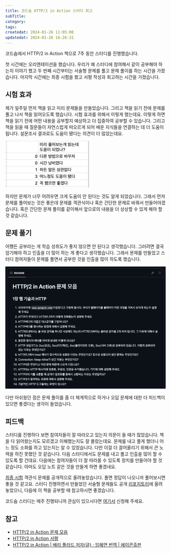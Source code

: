 ```yaml
---
title: 코드숨 HTTP/2 in Action 스터디 회고
subTitle:
category:
tags:
createdat: 2024-01-26 11:05:00
updatedat: 2024-01-26 16:26:31
---
```


코드숨에서 HTTP/2 in Action 책으로 7주 동안 스터디를 진행했습니다.  

첫 시간에는 오리엔테이션을 했습니다. 우리가 왜 스터디에 참여해서 같이 공부해야 하는지 이야기
했고 두 번째 시간부터는 서술형 문제를 풀고 문제 풀이를 하는 시간을 가졌습니다.
마지막 시간에는 최종 시험을 봤고 서평 작성과 회고하는 시간을 가졌습니다.

## 시험 효과

제가 일주일 먼저 책을 읽고 미리 문제들을 만들었습니다. 그리고 책을 읽기 전에 문제를
풀고 나서 책을 읽어오도록 했습니다. 시험 효과를 위해서 이렇게 했는데요.
이렇게 하면 책을 읽기 전에 어떤 내용을 공부할지 예상하고 더 집중하여 공부할 수
있습니다. 그리고 책을 읽을 때 질문들이 자연스럽게 떠오르게 되어
배운 지식들을 연결하는 데 더 도움이 됩니다. 설문조사 결과로도
도움이 됐다는 의견이 더 많았는데요.

![설문조사 결과](/images/retrospective/codesoom/http2-in-action/survey-list.png)

하지만 문제가 너무 어려우면 크게 도움이 안 된다는 것도 알게 되었습니다. 그래서
먼저 문제를 풀어보는 것은 좋은데 문제를 객관식이나 혹은 간단한 문제로 바꿔서
만들어야겠습니다. 혹은 간단한 문제 풀이를 같이해서 앞으로의 내용을 더 상상할 수
있게 해야 할 것 같습니다.

## 문제 풀기

어쨌든 공부라는 게 학습 성취도가 좋지 않으면 안 된다고 생각했습니다. 그러려면 결국
암기해야 하고 인출을 더 많이 하는 게 좋다고 생각했습니다. 그래서 문제를 만들었고 스터디 참여자들이 문제를 풀면서 공부한 것을 인출을 많이 하도록 했습니다.

![깃헙 문제](/images/retrospective/codesoom/http2-in-action/questions.png)

다만 아쉬웠던 점은 문제 풀이를 좀 더 체계적으로 하거나 오답 문제에 대한 더
피드백이 있으면 좋겠다는 생각이 들었습니다.

## 피드백

스터디를 진행하다 보면 참여자들이 잘 따라오고 있는지 의문이 들 때가 많았습니다.
책을 다 읽어왔는지도 모르겠고 이해했는지도 잘 몰랐는데요. 문제를 내고 풀게
했더니 어느 정도 소화를 하고 있는지는 알 수 있었습니다. 다만 이걸 더 끌어올리기
위해서 큰 노력을 하진 못했던 것 같습니다. 다음 스터디에서도 문제를 내고 풀고
인출을 많이 할 수 있도록 할 건데요. 다음에는 참여자들이 더 잘 따라올 수 있도록
장치를 만들어야 할 것 같습니다. 아마도 오답 노트 같은 것을 만들게 하면 좋겠네요.  

[최종 시험](https://forms.gle/4jMh9mkqy9heFgRN7) 객관식 문제를 공개적으로
올려놓았습니다. 풀면 정답이 나오니까 풀어보시면 좋을 것 같고요. 스터디
진행하면서 만들었던 서술형 문제들도 공개
[리포지토리](https://github.com/codesoom/http2-in-action)에 올려놓았으니, 다음에
이 책을 공부할 때 참고하시면 좋겠습니다.  

코드숨 스터디는 매주 진행되니까 관심이 있으시다면 [여기서](https://www.codesoom.com/courses/soomtudy) 신청해 주세요.

## 참고

* [HTTP/2 in Action 문제 모음](https://github.com/codesoom/http2-in-action)
* [HTTP/2 in Action 서평](https://hannut91.github.io/blogs/books/http2-in-action)
* [HTTP/2 in Action \| 배리 폴라드 저자(글) · 임혜연 번역 \| 에이콘출판](https://product.kyobobook.co.kr/detail/S000001804952)

